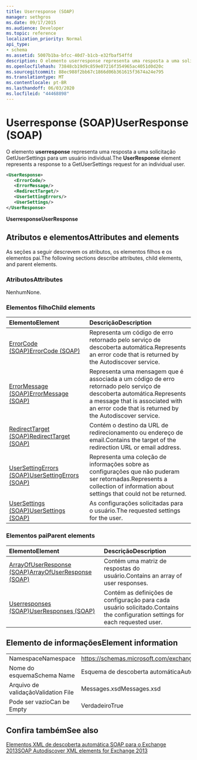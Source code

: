 ```yaml
---
title: Userresponse (SOAP)
manager: sethgros
ms.date: 09/17/2015
ms.audience: Developer
ms.topic: reference
localization_priority: Normal
api_type:
- schema
ms.assetid: 5007b1ba-bfcc-40d7-b1cb-e32fbaf54ffd
description: O elemento userresponse representa uma resposta a uma solicitação GetUserSettings para um usuário individual.
ms.openlocfilehash: 73848cb19d9c859e07216f354965ac4051d0d20c
ms.sourcegitcommit: 88ec988f2bb67c1866d06b361615f3674a24e795
ms.translationtype: MT
ms.contentlocale: pt-BR
ms.lasthandoff: 06/03/2020
ms.locfileid: "44468898"
---
```

# <a name="userresponse-soap"></a><span data-ttu-id="011ff-103">Userresponse (SOAP)</span><span class="sxs-lookup"><span data-stu-id="011ff-103">UserResponse (SOAP)</span></span>

<span data-ttu-id="011ff-104">O elemento **userresponse** representa uma resposta a uma solicitação GetUserSettings para um usuário individual.</span><span class="sxs-lookup"><span data-stu-id="011ff-104">The **UserResponse** element represents a response to a GetUserSettings request for an individual user.</span></span> 
  
```XML
<UserResponse>
   <ErrorCode/>
   <ErrorMessage/>
   <RedirectTarget/>
   <UserSettingErrors/>
   <UserSettings/>
</UserResponse>
```

 <span data-ttu-id="011ff-105">**Userresponse**</span><span class="sxs-lookup"><span data-stu-id="011ff-105">**UserResponse**</span></span>
## <a name="attributes-and-elements"></a><span data-ttu-id="011ff-106">Atributos e elementos</span><span class="sxs-lookup"><span data-stu-id="011ff-106">Attributes and elements</span></span>

<span data-ttu-id="011ff-107">As seções a seguir descrevem os atributos, os elementos filhos e os elementos pai.</span><span class="sxs-lookup"><span data-stu-id="011ff-107">The following sections describe attributes, child elements, and parent elements.</span></span>
  
### <a name="attributes"></a><span data-ttu-id="011ff-108">Atributos</span><span class="sxs-lookup"><span data-stu-id="011ff-108">Attributes</span></span>

<span data-ttu-id="011ff-109">Nenhum</span><span class="sxs-lookup"><span data-stu-id="011ff-109">None.</span></span>
  
### <a name="child-elements"></a><span data-ttu-id="011ff-110">Elementos filho</span><span class="sxs-lookup"><span data-stu-id="011ff-110">Child elements</span></span>

|<span data-ttu-id="011ff-111">**Elemento**</span><span class="sxs-lookup"><span data-stu-id="011ff-111">**Element**</span></span>|<span data-ttu-id="011ff-112">**Descrição**</span><span class="sxs-lookup"><span data-stu-id="011ff-112">**Description**</span></span>|
|:-----|:-----|
|[<span data-ttu-id="011ff-113">ErrorCode (SOAP)</span><span class="sxs-lookup"><span data-stu-id="011ff-113">ErrorCode (SOAP)</span></span>](errorcode-soap.md) <br/> |<span data-ttu-id="011ff-114">Representa um código de erro retornado pelo serviço de descoberta automática.</span><span class="sxs-lookup"><span data-stu-id="011ff-114">Represents an error code that is returned by the Autodiscover service.</span></span>  <br/> |
|[<span data-ttu-id="011ff-115">ErrorMessage (SOAP)</span><span class="sxs-lookup"><span data-stu-id="011ff-115">ErrorMessage (SOAP)</span></span>](errormessage-soap.md) <br/> |<span data-ttu-id="011ff-116">Representa uma mensagem que é associada a um código de erro retornado pelo serviço de descoberta automática.</span><span class="sxs-lookup"><span data-stu-id="011ff-116">Represents a message that is associated with an error code that is returned by the Autodiscover service.</span></span>  <br/> |
|[<span data-ttu-id="011ff-117">RedirectTarget (SOAP)</span><span class="sxs-lookup"><span data-stu-id="011ff-117">RedirectTarget (SOAP)</span></span>](redirecttarget-soap.md) <br/> |<span data-ttu-id="011ff-118">Contém o destino da URL de redirecionamento ou endereço de email.</span><span class="sxs-lookup"><span data-stu-id="011ff-118">Contains the target of the redirection URL or email address.</span></span>  <br/> |
|[<span data-ttu-id="011ff-119">UserSettingErrors (SOAP)</span><span class="sxs-lookup"><span data-stu-id="011ff-119">UserSettingErrors (SOAP)</span></span>](usersettingerrors-soap.md) <br/> |<span data-ttu-id="011ff-120">Representa uma coleção de informações sobre as configurações que não puderam ser retornadas.</span><span class="sxs-lookup"><span data-stu-id="011ff-120">Represents a collection of information about settings that could not be returned.</span></span>  <br/> |
|[<span data-ttu-id="011ff-121">UserSettings (SOAP)</span><span class="sxs-lookup"><span data-stu-id="011ff-121">UserSettings (SOAP)</span></span>](usersettings-soap.md) <br/> |<span data-ttu-id="011ff-122">As configurações solicitadas para o usuário.</span><span class="sxs-lookup"><span data-stu-id="011ff-122">The requested settings for the user.</span></span>  <br/> |
   
### <a name="parent-elements"></a><span data-ttu-id="011ff-123">Elementos pai</span><span class="sxs-lookup"><span data-stu-id="011ff-123">Parent elements</span></span>

|<span data-ttu-id="011ff-124">**Elemento**</span><span class="sxs-lookup"><span data-stu-id="011ff-124">**Element**</span></span>|<span data-ttu-id="011ff-125">**Descrição**</span><span class="sxs-lookup"><span data-stu-id="011ff-125">**Description**</span></span>|
|:-----|:-----|
|[<span data-ttu-id="011ff-126">ArrayOfUserResponse (SOAP)</span><span class="sxs-lookup"><span data-stu-id="011ff-126">ArrayOfUserResponse (SOAP)</span></span>](arrayofuserresponse-soap.md) <br/> |<span data-ttu-id="011ff-127">Contém uma matriz de respostas do usuário.</span><span class="sxs-lookup"><span data-stu-id="011ff-127">Contains an array of user responses.</span></span>  <br/> |
|[<span data-ttu-id="011ff-128">Userresponses (SOAP)</span><span class="sxs-lookup"><span data-stu-id="011ff-128">UserResponses (SOAP)</span></span>](userresponses-soap.md) <br/> |<span data-ttu-id="011ff-129">Contém as definições de configuração para cada usuário solicitado.</span><span class="sxs-lookup"><span data-stu-id="011ff-129">Contains the configuration settings for each requested user.</span></span>  <br/> |
   
## <a name="element-information"></a><span data-ttu-id="011ff-130">Elemento de informações</span><span class="sxs-lookup"><span data-stu-id="011ff-130">Element information</span></span>

|||
|:-----|:-----|
|<span data-ttu-id="011ff-131">Namespace</span><span class="sxs-lookup"><span data-stu-id="011ff-131">Namespace</span></span>  <br/> |https://schemas.microsoft.com/exchange/2010/Autodiscover  <br/> |
|<span data-ttu-id="011ff-132">Nome do esquema</span><span class="sxs-lookup"><span data-stu-id="011ff-132">Schema Name</span></span>  <br/> |<span data-ttu-id="011ff-133">Esquema de descoberta automática</span><span class="sxs-lookup"><span data-stu-id="011ff-133">Autodiscover schema</span></span>  <br/> |
|<span data-ttu-id="011ff-134">Arquivo de validação</span><span class="sxs-lookup"><span data-stu-id="011ff-134">Validation File</span></span>  <br/> |<span data-ttu-id="011ff-135">Messages.xsd</span><span class="sxs-lookup"><span data-stu-id="011ff-135">Messages.xsd</span></span>  <br/> |
|<span data-ttu-id="011ff-136">Pode ser vazio</span><span class="sxs-lookup"><span data-stu-id="011ff-136">Can be Empty</span></span>  <br/> |<span data-ttu-id="011ff-137">Verdadeiro</span><span class="sxs-lookup"><span data-stu-id="011ff-137">True</span></span>  <br/> |
   
## <a name="see-also"></a><span data-ttu-id="011ff-138">Confira também</span><span class="sxs-lookup"><span data-stu-id="011ff-138">See also</span></span>



[<span data-ttu-id="011ff-139">Elementos XML de descoberta automática SOAP para o Exchange 2013</span><span class="sxs-lookup"><span data-stu-id="011ff-139">SOAP Autodiscover XML elements for Exchange 2013</span></span>](soap-autodiscover-xml-elements-for-exchange-2013.md)


